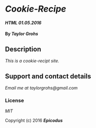 # _Cookie-Recipe_

#### _HTML 01.05.2016_

#### By _**Taylor Grohs**_

## Description

_This is a cookie-recipt site._


## Support and contact details

_Email me at taylorgrohs@gmail.com_


### License

*MIT*

Copyright (c) 2016 **_Epicodus_**
